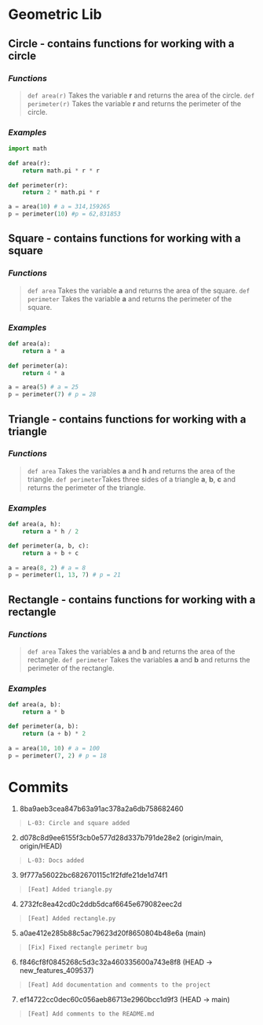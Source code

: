 # **Geometric Lib**

## **Circle** - contains functions for working with a circle 

### *Functions*

> `def area(r)` Takes the variable **r** and returns the area of the circle.
> `def perimeter(r)` Takes the variable **r** and returns the perimeter of the circle.

### *Examples*
```python
import math
    
def area(r):
    return math.pi * r * r
    
def perimeter(r):
    return 2 * math.pi * r

a = area(10) # a = 314,159265
p = perimeter(10) #p = 62,831853
```

## **Square** - contains functions for working with a square

### *Functions*

> `def area` Takes the variable **a** and returns the area of the square.
> `def perimeter` Takes the variable **a** and returns the perimeter of the square.

### *Examples*
```python
def area(a):
    return a * a
    
def perimeter(a):
    return 4 * a

a = area(5) # a = 25
p = perimeter(7) # p = 28
```

## **Triangle** - contains functions for working with a triangle

### *Functions*

> `def area` Takes the variables **a** and **h** and returns the area of the triangle.
> `def perimeter`Takes three sides of a triangle **a**, **b**, **c** and returns the perimeter of the triangle.

### *Examples*
```python
def area(a, h):
    return a * h / 2

def perimeter(a, b, c):
    return a + b + c
    
a = area(8, 2) # a = 8
p = perimeter(1, 13, 7) # p = 21
```
## **Rectangle** - contains functions for working with a rectangle

### *Functions*

> `def area` Takes the variables **a** and **b** and returns the area of the rectangle.
> `def perimeter` Takes the variables **a** and **b** and returns the perimeter of the rectangle.

### *Examples*
```python
def area(a, b):
    return a * b

def perimeter(a, b):
    return (a + b) * 2
    
a = area(10, 10) # a = 100
p = perimeter(7, 2) # p = 18
```
# **Commits**

1. 8ba9aeb3cea847b63a91ac378a2a6db758682460
> `L-03: Circle and square added`

2. d078c8d9ee6155f3cb0e577d28d337b791de28e2 (origin/main, origin/HEAD) 
> `L-03: Docs added`

3. 9f777a56022bc682670115c1f2fdfe21de1d74f1 
> `[Feat] Added triangle.py`

4. 2732fc8ea42cd0c2ddb5dcaf6645e679082eec2d 
> `[Feat] Added rectangle.py`

5. a0ae412e285b88c5ac79623d20f8650804b48e6a (main) 
> `[Fix] Fixed rectangle perimetr bug`

6. f846cf8f0845268c5d3c32a460335600a743e8f8 (HEAD -> new_features_409537) 
> `[Feat] Add documentation and comments to the project`

7. ef14722cc0dec60c056aeb86713e2960bcc1d9f3 (HEAD -> main) 
> `[Feat] Add comments to the README.md`
